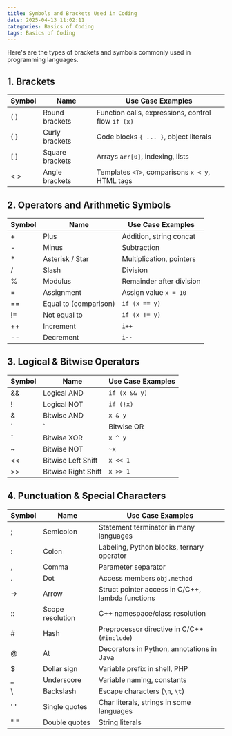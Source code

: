 ```yaml
---
title: Symbols and Brackets Used in Coding
date: 2025-04-13 11:02:11
categories: Basics of Coding
tags: Basics of Coding
---
```


Here's are the types of brackets and symbols commonly used in programming languages.

## 1. Brackets

| Symbol | Name            | Use Case Examples                                  |
| ------ | --------------- | -------------------------------------------------- |
| ( )    | Round brackets  | Function calls, expressions, control flow `if (x)` |
| { }    | Curly brackets  | Code blocks `{ ... }`, object literals             |
| [ ]    | Square brackets | Arrays `arr[0]`, indexing, lists                   |
| < >    | Angle brackets  | Templates `<T>`, comparisons `x < y`, HTML tags    |

## 2. Operators and Arithmetic Symbols

| Symbol | Name                  | Use Case Examples        |
| ------ | --------------------- | ------------------------ |
| +      | Plus                  | Addition, string concat  |
| -      | Minus                 | Subtraction              |
| *      | Asterisk / Star       | Multiplication, pointers |
| /      | Slash                 | Division                 |
| %      | Modulus               | Remainder after division |
| =      | Assignment            | Assign value `x = 10`    |
| ==     | Equal to (comparison) | `if (x == y)`            |
| !=     | Not equal to          | `if (x != y)`            |
| ++     | Increment             | `i++`                    |
| --     | Decrement             | `i--`                    |

## 3. Logical & Bitwise Operators

| Symbol | Name                | Use Case Examples |
| ------ | ------------------- | ----------------- |
| &&     | Logical AND         | `if (x && y)`     |
| !      | Logical NOT         | `if (!x)`         |
| &      | Bitwise AND         | `x & y`           |
| `      | `                   | Bitwise OR        |
| ˆ      | Bitwise XOR         | `x ^ y`           |
| ~      | Bitwise NOT         | `~x`              |
| <<     | Bitwise Left Shift  | `x << 1`          |
| >>     | Bitwise Right Shift | `x >> 1`          |

## 4. Punctuation & Special Characters

| Symbol | Name             | Use Case Examples                                |
| ------ | ---------------- | ------------------------------------------------ |
| ;      | Semicolon        | Statement terminator in many languages           |
| :      | Colon            | Labeling, Python blocks, ternary operator        |
| ,      | Comma            | Parameter separator                              |
| .      | Dot              | Access members `obj.method`                      |
| ->     | Arrow            | Struct pointer access in C/C++, lambda functions |
| ::     | Scope resolution | C++ namespace/class resolution                   |
| #      | Hash             | Preprocessor directive in C/C++ (`#include`)     |
| @      | At               | Decorators in Python, annotations in Java        |
| $      | Dollar sign      | Variable prefix in shell, PHP                    |
| _      | Underscore       | Variable naming, constants                       |
| \      | Backslash        | Escape characters (`\n`, `\t`)                   |
| ' '    | Single quotes    | Char literals, strings in some languages         |
| " "    | Double quotes    | String literals                                  |

